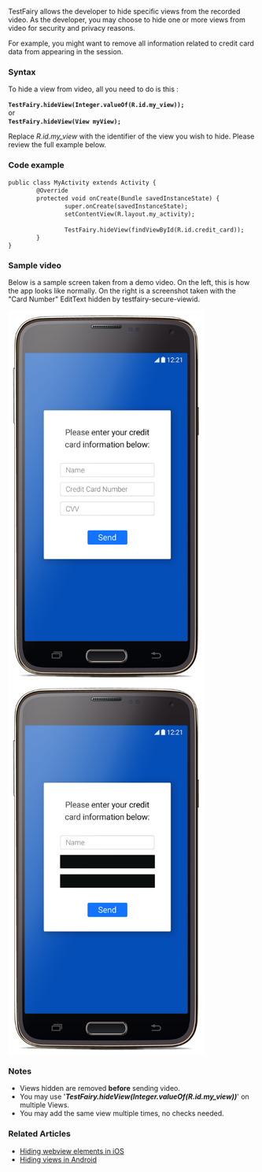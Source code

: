 
TestFairy allows the developer to hide specific views from the recorded video. As the developer, you may choose to hide one or more views from video for security and privacy reasons.

For example, you might want to remove all information related to credit card data from appearing in the session.

### Syntax

To hide a view from video, all you need to do is this :

**`TestFairy.hideView(Integer.valueOf(R.id.my_view));`**  
or  
**`TestFairy.hideView(View myView);`**

Replace *R.id.my_view* with the identifier of the view you wish to hide. Please review the full example below.

### Code example
```
public class MyActivity extends Activity {
        @Override
        protected void onCreate(Bundle savedInstanceState) {
                super.onCreate(savedInstanceState);
                setContentView(R.layout.my_activity);

                TestFairy.hideView(findViewById(R.id.credit_card));
        }
}
```

### Sample video

Below is a sample screen taken from a demo video. On the left, this is how the app looks like normally. On the right is a screenshot taken with the "Card Number" EditText hidden by testfairy-secure-viewid.

<div>
<img style="float:left; width:400px" src="../../img/android/hidden_views/android-with-fields.png" >
<img style="float:left; width:400px" src="../../img/android/hidden_views/android-no-fields.png" >
</div>

<br clear="both"/> 



### Notes

* Views hidden are removed **before** sending video.
* You may use '***TestFairy.hideView(Integer.valueOf(R.id.my_view))***' on multiple Views.
* You may add the same view multiple times, no checks needed.

### Related Articles

* [Hiding webview elements in iOS](https://docs.testfairy.com/iOS_SDK/Hiding_webview_elements_from_video.html)
* [Hiding views in Android](https://docs.testfairy.com/iOS_SDK/Hiding_views_from_video.html)

